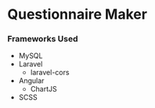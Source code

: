 # Questionnaire Maker

### Frameworks Used
* MySQL
* Laravel
    * laravel-cors
* Angular 
    * ChartJS
* SCSS